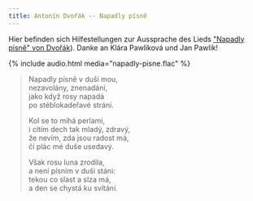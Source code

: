 ```yaml
---
title: Antonín Dvořák -- Napadly písně
---
```


Hier befinden sich Hilfestellungen zur Aussprache des Lieds
["Napadly písně" von Dvořák](
http://imslp.org/wiki/V_P%C5%99%C3%ADrod%C4%9B%2C_Op.63_(Dvo%C5%99%C3%A1k%2C_Anton%C3%ADn))).
Danke an Klára Pawliková und Jan Pawlik!

{% include audio.html media="napadly-pisne.flac" %}

> Napadly písně v duši mou,  
> nezavolány, znenadáni,  
> jako když rosy napadá  
> po stéblokadeřavé stráni.  
> 
> Kol se to mihá perlami,  
> i cítím dech tak mladý, zdravý,  
> že nevím, zda jsou radost má,  
> či plác mé duše usedavý.  
> 
> Však rosu luna zrodila,  
> a není písním v duši stáni:  
> tekou co slast a slza má,  
> a den se chystá ku svítání.
